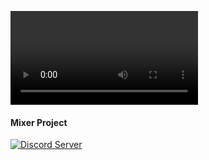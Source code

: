 ![huberttower?](https://cdn.discordapp.com/attachments/693828237960413204/839272560465543188/huberttower.mp4)
#### Mixer Project
   <a href="https://discord.gg/a8kNDWH8T6" alt="Discord-server">
      <img src="https://discordapp.com/api/guilds/663473888801587212/embed.png" alt="Discord Server"/>
